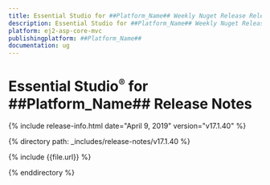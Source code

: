 ```yaml
---
title: Essential Studio for ##Platform_Name## Weekly Nuget Release Release Notes  
description: Essential Studio for ##Platform_Name## Weekly Nuget Release Release Notes  
platform: ej2-asp-core-mvc
publishingplatform: ##Platform_Name##
documentation: ug
---
```


# Essential Studio<sup style="font-size:70%">&reg;</sup> for  ##Platform_Name##  Release Notes  

{% include release-info.html date="April 9, 2019"   version="v17.1.40"  %} 

{% directory path: _includes/release-notes/v17.1.40 %}

{% include {{file.url}} %}

{% enddirectory %}
